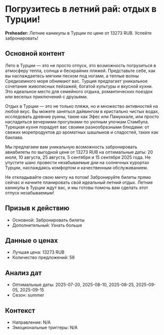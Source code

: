 # Погрузитесь в летний рай: отдых в Турции!

**Preheader:** Летние каникулы в Турции по цене от 13273 RUB. Успейте забронировать!

## Основной контент

Лето в Турции — это не просто отпуск, это возможность погрузиться в атмосферу тепла, солнца и бескрайних пляжей. Представьте себе, как вы наслаждаетесь мягким песком под ногами, а теплые волны Средиземного моря обнимают вас. Турция предлагает уникальное сочетание живописных пейзажей, богатой культуры и вкусной кухни. Это идеальное место для семейного отдыха, романтических поездок или веселых приключений с друзьями.

Отдых в Турции — это не только пляжи, но и множество активностей на любой вкус. Вы можете заняться дайвингом в кристально чистых водах, исследовать древние руины, такие как Эфес или Памуккале, или просто насладиться вечерними прогулками по уютным улочкам Стамбула. Турецкая кухня порадует вас своими разнообразными блюдами: от свежих морепродуктов до ароматных шашлыков и сладостей, таких как баклава.

Мы предлагаем вам уникальную возможность забронировать авиабилеты по выгодной цене от 13273 RUB на оптимальные даты: 20 июля, 10 августа, 25 августа, 5 сентября и 15 сентября 2025 года. Не упустите шанс провести незабываемые дни на солнечных курортах Турции, наслаждаясь комфортом и качественным обслуживанием.

Не откладывайте свою мечту на потом! Забронируйте билеты прямо сейчас и начните планировать свой идеальный летний отдых. Летние каникулы в Турции ждут вас, и мы готовы помочь вам сделать этот отпуск незабываемым!

## Призыв к действию

- Основной: Забронировать билеты
- Дополнительный: Узнать больше

## Данные о ценах

- Лучшая цена: 13273 RUB
- Количество предложений: 58

## Анализ дат

- Оптимальные даты: 2025-07-20, 2025-08-10, 2025-08-25, 2025-09-05, 2025-09-15
- Сезон: summer

## Контекст

- Направление: N/A
- Эмоциональные триггеры: N/A
